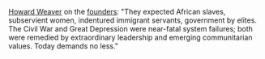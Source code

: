 <a href="https://twitter.com/howardweaver/status/1226584010295373824">Howard Weaver</a> on the <a href="https://www.salon.com/2020/02/08/americas-fatal-flaw-the-founders-assumed-our-leaders-would-have-some-basic-decency/">founders</a>: "They expected African slaves, subservient women, indentured immigrant servants, government by elites. The Civil War and Great Depression were near-fatal system failures; both were remedied by extraordinary leadership and emerging communitarian values. Today demands no less."
